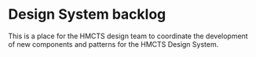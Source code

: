 # Design System backlog

This is a place for the HMCTS design team to coordinate the development of new components and patterns for the HMCTS Design System.

